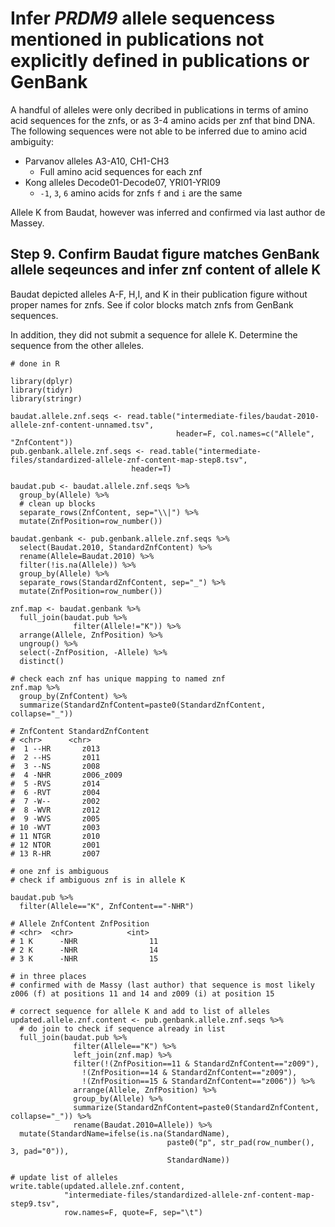 # Infer _PRDM9_ allele sequencess mentioned in publications not explicitly defined in publications or GenBank
A handful of alleles were only decribed in publications in terms of amino acid sequences for the znfs, or as 3-4 amino acids per znf that bind DNA. The following sequences were not able to be inferred due to amino acid ambiguity:
- Parvanov alleles A3-A10, CH1-CH3
    - Full amino acid sequences for each znf
- Kong alleles Decode01-Decode07, YRI01-YRI09
    - `-1`, `3`, `6` amino acids for znfs `f` and `i` are the same

Allele K from Baudat, however was inferred and confirmed via last author de Massey.

## Step 9. Confirm Baudat figure matches GenBank allele seqeunces and infer znf content of allele K
Baudat depicted alleles A-F, H,I, and K in their publication figure without proper names for znfs. See if color blocks match znfs from GenBank sequences.

In addition, they did not submit a sequence for allele K. Determine the sequence from the other alleles.
```
# done in R

library(dplyr)
library(tidyr)
library(stringr)

baudat.allele.znf.seqs <- read.table("intermediate-files/baudat-2010-allele-znf-content-unnamed.tsv",
                                     header=F, col.names=c("Allele", "ZnfContent"))
pub.genbank.allele.znf.seqs <- read.table("intermediate-files/standardized-allele-znf-content-map-step8.tsv", 
                           header=T)

baudat.pub <- baudat.allele.znf.seqs %>%
  group_by(Allele) %>%
  # clean up blocks
  separate_rows(ZnfContent, sep="\\|") %>%
  mutate(ZnfPosition=row_number())

baudat.genbank <- pub.genbank.allele.znf.seqs %>%
  select(Baudat.2010, StandardZnfContent) %>%
  rename(Allele=Baudat.2010) %>%
  filter(!is.na(Allele)) %>%
  group_by(Allele) %>%
  separate_rows(StandardZnfContent, sep="_") %>%
  mutate(ZnfPosition=row_number())

znf.map <- baudat.genbank %>%
  full_join(baudat.pub %>%
              filter(Allele!="K")) %>%
  arrange(Allele, ZnfPosition) %>%
  ungroup() %>%
  select(-ZnfPosition, -Allele) %>%
  distinct() 

# check each znf has unique mapping to named znf
znf.map %>%
  group_by(ZnfContent) %>%
  summarize(StandardZnfContent=paste0(StandardZnfContent, collapse="_"))

# ZnfContent StandardZnfContent
# <chr>      <chr>             
#  1 --HR       z013              
#  2 --HS       z011              
#  3 --NS       z008              
#  4 -NHR       z006_z009         
#  5 -RVS       z014              
#  6 -RVT       z004              
#  7 -W--       z002              
#  8 -WVR       z012              
#  9 -WVS       z005              
# 10 -WVT       z003              
# 11 NTGR       z010              
# 12 NTOR       z001              
# 13 R-HR       z007

# one znf is ambiguous
# check if ambiguous znf is in allele K

baudat.pub %>%
  filter(Allele=="K", ZnfContent=="-NHR")

# Allele ZnfContent ZnfPosition
# <chr>  <chr>            <int>
# 1 K      -NHR                11
# 2 K      -NHR                14
# 3 K      -NHR                15

# in three places
# confirmed with de Massy (last author) that sequence is most likely z006 (f) at positions 11 and 14 and z009 (i) at position 15

# correct sequence for allele K and add to list of alleles
updated.allele.znf.content <- pub.genbank.allele.znf.seqs %>%
  # do join to check if sequence already in list
  full_join(baudat.pub %>%
              filter(Allele=="K") %>%
              left_join(znf.map) %>%
              filter(!(ZnfPosition==11 & StandardZnfContent=="z009"),
                !(ZnfPosition==14 & StandardZnfContent=="z009"),
                !(ZnfPosition==15 & StandardZnfContent=="z006")) %>%
              arrange(Allele, ZnfPosition) %>%
              group_by(Allele) %>%
              summarize(StandardZnfContent=paste0(StandardZnfContent, collapse="_")) %>%
              rename(Baudat.2010=Allele)) %>%
  mutate(StandardName=ifelse(is.na(StandardName),
                                   paste0("p", str_pad(row_number(), 3, pad="0")), 
                                   StandardName))

# update list of alleles
write.table(updated.allele.znf.content, 
            "intermediate-files/standardized-allele-znf-content-map-step9.tsv",
            row.names=F, quote=F, sep="\t")
```